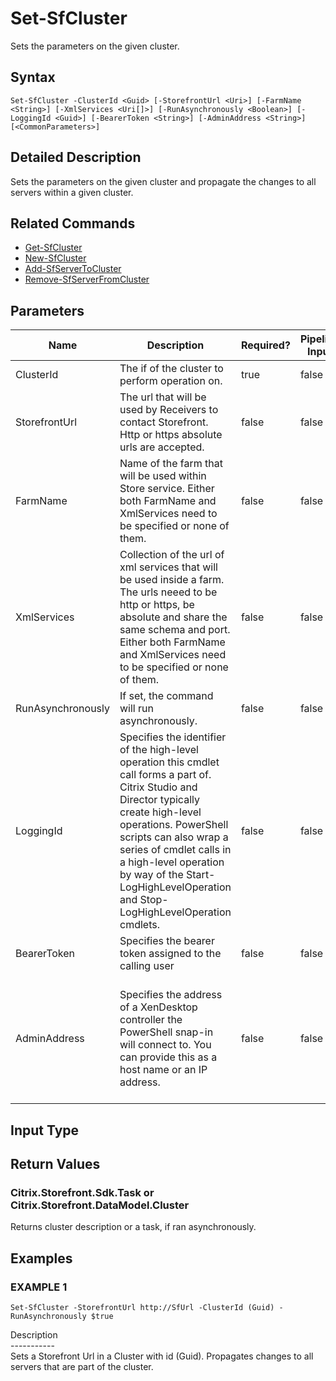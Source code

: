 ﻿# Set-SfCluster

   Sets the parameters on the given cluster.

## Syntax
```
Set-SfCluster -ClusterId <Guid> [-StorefrontUrl <Uri>] [-FarmName <String>] [-XmlServices <Uri[]>] [-RunAsynchronously <Boolean>] [-LoggingId <Guid>] [-BearerToken <String>] [-AdminAddress <String>] [<CommonParameters>]
```

## Detailed Description
   Sets the parameters on the given cluster and propagate the changes to all servers within a given cluster.

## Related Commands
  * [Get-SfCluster](Get-SfCluster.html)
  * [New-SfCluster](New-SfCluster.html)
  * [Add-SfServerToCluster](Add-SfServerToCluster.html)
  * [Remove-SfServerFromCluster](Remove-SfServerFromCluster.html)
## Parameters

| Name   | Description | Required? | Pipeline Input | Default Value |
| --- | --- | --- | --- | --- |
| ClusterId | The if of the cluster to perform operation on. | true | false |  |
| StorefrontUrl | The url that will be used by Receivers to contact Storefront. Http or https absolute urls are accepted. | false | false | Server name and http binding. |
| FarmName | Name of the farm that will be used within Store service.  Either both FarmName and XmlServices need to be specified or none of them. | false | false |  |
| XmlServices | Collection of the url of xml services that will be used inside a farm. The urls neeed to be http or https, be absolute and share the same schema and port.  Either both FarmName and XmlServices need to be specified or none of them. | false | false |  |
| RunAsynchronously | If set, the command will run asynchronously. | false | false | false |
| LoggingId | Specifies the identifier of the high-level operation this cmdlet call forms a part of. Citrix Studio and Director typically create high-level operations. PowerShell scripts can also wrap a series of cmdlet calls in a high-level operation by way of the Start-LogHighLevelOperation and Stop-LogHighLevelOperation cmdlets. | false | false |  |
| BearerToken | Specifies the bearer token assigned to the calling user | false | false |  |
| AdminAddress | Specifies the address of a XenDesktop controller the PowerShell snap-in will connect to. You can provide this as a host name or an IP address. | false | false | Localhost. Once a value is provided by any cmdlet, this value becomes the default. |

## Input Type
### 
   
## Return Values
### Citrix.Storefront.Sdk.Task or Citrix.Storefront.DataModel.Cluster
   Returns cluster description or a task, if ran asynchronously.
## Examples

### EXAMPLE 1
```
Set-SfCluster -StorefrontUrl http://SfUrl -ClusterId (Guid) -RunAsynchronously $true
```
   Description<br>-----------<br>Sets a Storefront Url in a Cluster with id (Guid). Propagates changes to all servers that are part of the cluster.
